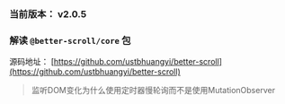 ### 当前版本： v2.0.5

### 解读 `@better-scroll/core` 包

源码地址： [https://github.com/ustbhuangyi/better-scroll](https://github.com/ustbhuangyi/better-scroll)





























> 监听DOM变化为什么使用定时器慢轮询而不是使用MutationObserver